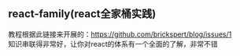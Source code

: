 ## react-family(react全家桶实践)
教程根据此链接来开展的：https://github.com/brickspert/blog/issues/1  
知识串联得非常好，让你对react的体系有一个全面的了解，非常不错